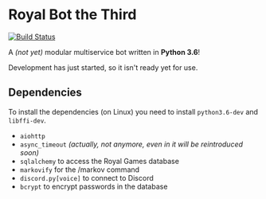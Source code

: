 # Royal Bot the Third

[![Build Status](https://travis-ci.org/Steffo99/royal-bot-the-third.svg?branch=master)](https://travis-ci.org/Steffo99/royal-bot-the-third)

A _(not yet)_ modular multiservice bot written in **Python 3.6**!

Development has just started, so it isn't ready yet for use.

## Dependencies

To install the dependencies (on Linux) you need to install `python3.6-dev` and `libffi-dev`.

- `aiohttp`
- `async_timeout` _(actually, not anymore, even in it will be reintroduced soon)_
- `sqlalchemy` to access the Royal Games database
- `markovify` for the /markov command
- `discord.py[voice]` to connect to Discord
- `bcrypt` to encrypt passwords in the database

